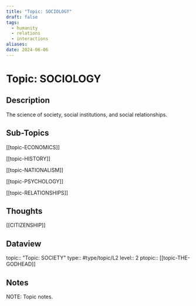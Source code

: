 ```yaml
---
title: "Topic: SOCIOLOGY"
draft: false
tags:
  - humanity
  - relations
  - interactions
aliases: 
date: 2024-06-06
---
```

# Topic: SOCIOLOGY
## Description
The science of society, social institutions, and social relationships.

## Sub-Topics
[[topic-ECONOMICS]]

[[topic-HISTORY]]

[[topic-NATIONALISM]]

[[topic-PSYCHOLOGY]]

[[topic-RELATIONSHIPS]]

## Thoughts
[[CITIZENSHIP]]

## Dataview
topic:: "Topic: SOCIETY"
type:: #type/topic/L2
level:: 2
ptopic:: [[topic-THE-GODHEAD]]

## Notes
NOTE: Topic notes.